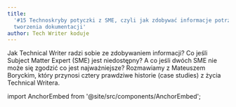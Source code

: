 ```yaml
---
title:
  '#15 Technoskryby potyczki z SME, czyli jak zdobywać informacje potrzebne do
  tworzenia dokumentacji'
author: Tech Writer koduje
---
```


Jak Technical Writer radzi sobie ze zdobywaniem informacji? Co jeśli Subject
Matter Expert (SME) jest niedostępny? A co jeśli dwóch SME nie może się zgodzić
co jest najważniejsze? Rozmawiamy z Mateuszem Boryckim, który przynosi cztery
prawdziwe historie (case studies) z życia Technical Writera.

import AnchorEmbed from '@site/src/components/AnchorEmbed';

<AnchorEmbed episodeId="15-Technoskryby-potyczki-z-SME--czyli-jak-zdobywa-informacje-potrzebne-do-tworzenia-dokumentacji-ecel9n/a-a1sf1um" />
